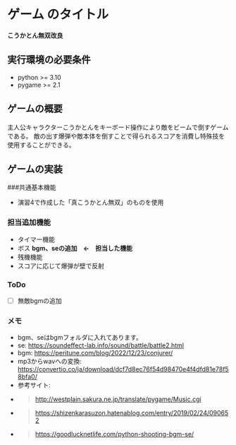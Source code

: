 # ゲーム のタイトル
**こうかとん無双改良**
## 実行環境の必要条件
* python >= 3.10
* pygame >= 2.1

## ゲームの概要
主人公キャラクターこうかとんをキーボード操作により敵をビームで倒すゲームである。
敵の出す爆弾や敵本体を倒すことで得られるスコアを消費し特殊技を使用することができる。

## ゲームの実装
###共通基本機能
* 演習4で作成した「真こうかとん無双」のものを使用
### 担当追加機能
* タイマー機能
* ボス
**bgm、seの追加　←　担当した機能**
* 残機機能
* スコアに応じて爆弾が壁で反射
### ToDo
- [ ] 無敵bgmの追加
### メモ
* bgm、seはbgmフォルダに入れてあります。
* se: https://soundeffect-lab.info/sound/battle/battle2.html
* bgm: https://peritune.com/blog/2022/12/23/conjurer/
* mp3からwavへの変換: https://convertio.co/ja/download/dcf7d8ec76f54d98470e4f4dfd81e78f58bfa0/
* 参考サイト:
* > http://westplain.sakura.ne.jp/translate/pygame/Music.cgi
* > https://shizenkarasuzon.hatenablog.com/entry/2019/02/24/090652
* > https://goodlucknetlife.com/python-shooting-bgm-se/
